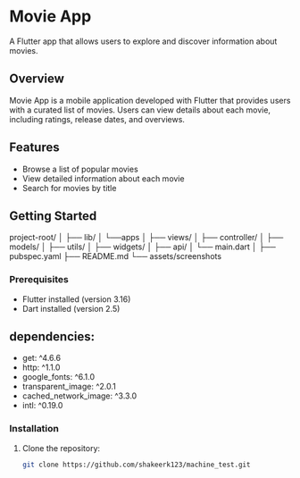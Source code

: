 

# Movie App

A Flutter app that allows users to explore and discover information about movies.


## Overview

Movie App is a mobile application developed with Flutter that provides users with a curated list of movies. Users can view details about each movie, including ratings, release dates, and overviews.

## Features

- Browse a list of popular movies
- View detailed information about each movie
- Search for movies by title


## Getting Started

project-root/
│
├── lib/
│   └──apps
│       ├── views/
│       ├── controller/
│       ├── models/
│       ├── utils/
│       ├── widgets/
│       ├── api/
│       └── main.dart
│
├── pubspec.yaml
├── README.md
└── assets/screenshots


### Prerequisites

- Flutter installed (version 3.16)
- Dart installed (version 2.5)

## dependencies:

 - get: ^4.6.6
 - http: ^1.1.0
 - google_fonts: ^6.1.0
 - transparent_image: ^2.0.1
 - cached_network_image: ^3.3.0
 - intl: ^0.19.0

### Installation

1. Clone the repository:

   ```bash
   git clone https://github.com/shakeerk123/machine_test.git
